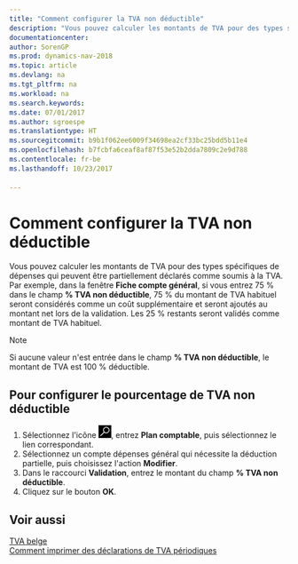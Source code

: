 ```yaml
---
title: "Comment configurer la TVA non déductible"
description: "Vous pouvez calculer les montants de TVA pour des types spécifiques de dépenses qui peuvent être partiellement déclarés comme soumis à la TVA."
documentationcenter: 
author: SorenGP
ms.prod: dynamics-nav-2018
ms.topic: article
ms.devlang: na
ms.tgt_pltfrm: na
ms.workload: na
ms.search.keywords: 
ms.date: 07/01/2017
ms.author: sgroespe
ms.translationtype: HT
ms.sourcegitcommit: b9b1f062ee6009f34698ea2cf33bc25bdd5b11e4
ms.openlocfilehash: b7fcbfa6ceaf8af87f53e52b2dda7809c2e9d788
ms.contentlocale: fr-be
ms.lasthandoff: 10/23/2017

---
```

# <a name="how-to-set-up-non-deductible-vat"></a>Comment configurer la TVA non déductible
Vous pouvez calculer les montants de TVA pour des types spécifiques de dépenses qui peuvent être partiellement déclarés comme soumis à la TVA. Par exemple, dans la fenêtre **Fiche compte général**, si vous entrez 75 % dans le champ **% TVA non déductible**, 75 % du montant de TVA habituel seront considérés comme un coût supplémentaire et seront ajoutés au montant net lors de la validation. Les 25 % restants seront validés comme montant de TVA habituel.  

> [!NOTE]  
>  Si aucune valeur n'est entrée dans le champ **% TVA non déductible**, le montant de TVA est 100 % déductible.  

## <a name="to-set-up-the-non-deductible-vat-percentage"></a>Pour configurer le pourcentage de TVA non déductible  

1.  Sélectionnez l'icône ![Rechercher une page ou un état](../../media/ui-search/search_small.png "icône Rechercher une page ou un état"), entrez **Plan comptable**, puis sélectionnez le lien correspondant.  
2.  Sélectionnez un compte dépenses général qui nécessite la déduction partielle, puis choisissez l'action **Modifier**.  
3.  Dans le raccourci **Validation**, entrez le montant du champ **% TVA non déductible**.  
4.  Cliquez sur le bouton **OK**.  

## <a name="see-also"></a>Voir aussi  
 [TVA belge](belgian-vat.md)   
 [Comment imprimer des déclarations de TVA périodiques](how-to-print-periodic-vat-reports.md)

